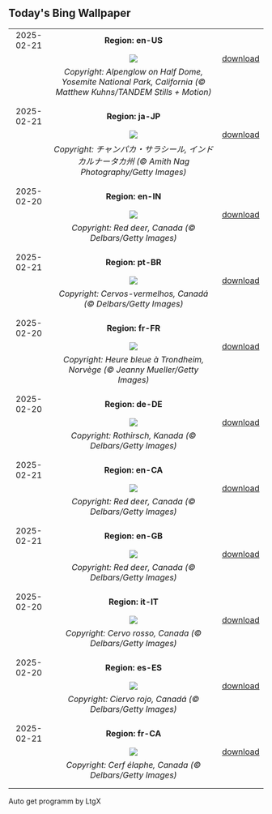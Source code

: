 ## Today's Bing Wallpaper
|      |      |      |
| :----: | :----: | :----: |
|2025-02-21|**Region: en-US**||
||![](https://www.bing.com/th?id=OHR.AdamsYosemite_EN-US7924059397_UHD.jpg&pid=hp&w=1152&h=648&rs=1&c=4)| [download](https://www.bing.com/th?id=OHR.AdamsYosemite_EN-US7924059397_UHD.jpg)|
||*Copyright: Alpenglow on Half Dome, Yosemite National Park, California (© Matthew Kuhns/TANDEM Stills + Motion)*
||
|||
|2025-02-21|**Region: ja-JP**||
||![](https://www.bing.com/th?id=OHR.ChampakaSarasi_JA-JP0008600806_UHD.jpg&pid=hp&w=1152&h=648&rs=1&c=4)| [download](https://www.bing.com/th?id=OHR.ChampakaSarasi_JA-JP0008600806_UHD.jpg)|
||*Copyright: チャンパカ・サラシール, インド カルナータカ州 (© Amith Nag Photography/Getty Images)*
||
|||
|2025-02-20|**Region: en-IN**||
||![](https://www.bing.com/th?id=OHR.CanadaDeer_EN-IN1563872531_UHD.jpg&pid=hp&w=1152&h=648&rs=1&c=4)| [download](https://www.bing.com/th?id=OHR.CanadaDeer_EN-IN1563872531_UHD.jpg)|
||*Copyright: Red deer, Canada (© Delbars/Getty Images)*
||
|||
|2025-02-21|**Region: pt-BR**||
||![](https://www.bing.com/th?id=OHR.CanadaDeer_PT-BR4320223616_UHD.jpg&pid=hp&w=1152&h=648&rs=1&c=4)| [download](https://www.bing.com/th?id=OHR.CanadaDeer_PT-BR4320223616_UHD.jpg)|
||*Copyright: Cervos-vermelhos, Canadá (© Delbars/Getty Images)*
||
|||
|2025-02-20|**Region: fr-FR**||
||![](https://www.bing.com/th?id=OHR.BlueNorway_FR-FR6545553571_UHD.jpg&pid=hp&w=1152&h=648&rs=1&c=4)| [download](https://www.bing.com/th?id=OHR.BlueNorway_FR-FR6545553571_UHD.jpg)|
||*Copyright: Heure bleue à Trondheim, Norvège (© Jeanny Mueller/Getty Images)*
||
|||
|2025-02-20|**Region: de-DE**||
||![](https://www.bing.com/th?id=OHR.CanadaDeer_DE-DE5282411972_UHD.jpg&pid=hp&w=1152&h=648&rs=1&c=4)| [download](https://www.bing.com/th?id=OHR.CanadaDeer_DE-DE5282411972_UHD.jpg)|
||*Copyright: Rothirsch, Kanada (© Delbars/Getty Images)*
||
|||
|2025-02-21|**Region: en-CA**||
||![](https://www.bing.com/th?id=OHR.CanadaDeer_EN-CA2853783794_UHD.jpg&pid=hp&w=1152&h=648&rs=1&c=4)| [download](https://www.bing.com/th?id=OHR.CanadaDeer_EN-CA2853783794_UHD.jpg)|
||*Copyright: Red deer, Canada (© Delbars/Getty Images)*
||
|||
|2025-02-21|**Region: en-GB**||
||![](https://www.bing.com/th?id=OHR.CanadaDeer_EN-GB7840896375_UHD.jpg&pid=hp&w=1152&h=648&rs=1&c=4)| [download](https://www.bing.com/th?id=OHR.CanadaDeer_EN-GB7840896375_UHD.jpg)|
||*Copyright: Red deer, Canada (© Delbars/Getty Images)*
||
|||
|2025-02-20|**Region: it-IT**||
||![](https://www.bing.com/th?id=OHR.CanadaDeer_IT-IT6705566058_UHD.jpg&pid=hp&w=1152&h=648&rs=1&c=4)| [download](https://www.bing.com/th?id=OHR.CanadaDeer_IT-IT6705566058_UHD.jpg)|
||*Copyright: Cervo rosso, Canada (© Delbars/Getty Images)*
||
|||
|2025-02-20|**Region: es-ES**||
||![](https://www.bing.com/th?id=OHR.CanadaDeer_ES-ES0627757323_UHD.jpg&pid=hp&w=1152&h=648&rs=1&c=4)| [download](https://www.bing.com/th?id=OHR.CanadaDeer_ES-ES0627757323_UHD.jpg)|
||*Copyright: Ciervo rojo, Canadá (© Delbars/Getty Images)*
||
|||
|2025-02-21|**Region: fr-CA**||
||![](https://www.bing.com/th?id=OHR.CanadaDeer_FR-CA2132440731_UHD.jpg&pid=hp&w=1152&h=648&rs=1&c=4)| [download](https://www.bing.com/th?id=OHR.CanadaDeer_FR-CA2132440731_UHD.jpg)|
||*Copyright: Cerf élaphe, Canada (© Delbars/Getty Images)*
||
|||

Auto get programm by LtgX
